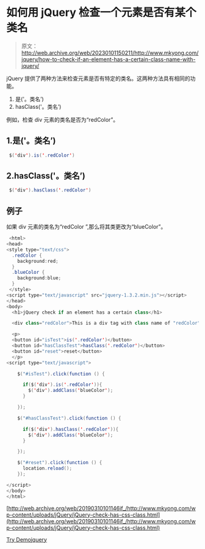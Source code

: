 # 如何用 jQuery 检查一个元素是否有某个类名

> 原文：<http://web.archive.org/web/20230101150211/http://www.mkyong.com/jquery/how-to-check-if-an-element-has-a-certain-class-name-with-jquery/>

jQuery 提供了两种方法来检查元素是否有特定的类名。这两种方法具有相同的功能。

1.  是('。类名’)
2.  hasClass('。类名’)

例如，检查 div 元素的类名是否为“redColor”。

## 1.是('。类名’)

```java
 $('div').is('.redColor') 
```

 ## 2.hasClass('。类名’)

```java
 $('div').hasClass('.redColor') 
```

 ## 例子

如果 div 元素的类名为“redColor ”,那么将其类更改为“blueColor”。

```java
 <html>
<head>
<style type="text/css">
  .redColor { 
  	background:red;
  }
  .blueColor { 
  	background:blue;
  }
 </style>
<script type="text/javascript" src="jquery-1.3.2.min.js"></script>
</head>
<body>
  <h1>jQuery check if an element has a certain class</h1>

  <div class="redColor">This is a div tag with class name of "redColor"</div>

  <p>
  <button id="isTest">is('.redColor')</button>
  <button id="hasClassTest">hasClass('.redColor')</button>
  <button id="reset">reset</button>
  </p>
<script type="text/javascript">

    $("#isTest").click(function () {

	  if($('div').is('.redColor')){
	  	$('div').addClass('blueColor');
	  }

    });

    $("#hasClassTest").click(function () {

	  if($('div').hasClass('.redColor')){
	  	$('div').addClass('blueColor');
	  }

    });

	$("#reset").click(function () {
	  location.reload();
    });

</script>
</body>
</html> 
```

[http://web.archive.org/web/20190310101146if_/http://www.mkyong.com/wp-content/uploads/jQuery/jQuery-check-has-css-class.html](http://web.archive.org/web/20190310101146if_/http://www.mkyong.com/wp-content/uploads/jQuery/jQuery-check-has-css-class.html)

[Try Demo](http://web.archive.org/web/20190310101146/http://www.mkyong.com/wp-content/uploads/jQuery/jQuery-check-has-css-class.html)[jquery](http://web.archive.org/web/20190310101146/http://www.mkyong.com/tag/jquery/)







